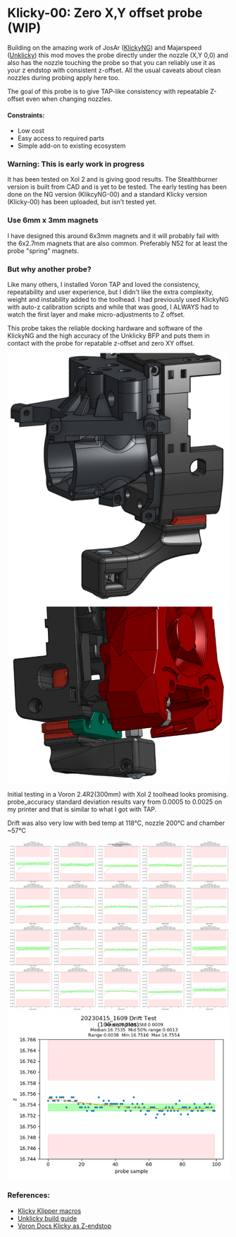 # Klicky-00: Zero X,Y offset probe (WIP)

Building on the amazing work of JosAr ([KlickyNG](https://github.com/jlas1/Klicky-Probe)) and Majarspeed ([Unklicky](https://github.com/majarspeed/Unklicky)) this mod moves the probe directly under the nozzle (X,Y 0,0) and also has the nozzle touching the probe so that you can reliably use it as your z endstop with consistent z-offset. All the usual caveats about clean nozzles during probing apply here too.

The goal of this probe is to give TAP-like consistency with repeatable Z-offset even when changing nozzles.
#### Constraints:
* Low cost
* Easy access to required parts
* Simple add-on to existing ecosystem

### Warning: This is early work in progress
It has been tested on Xol 2 and is giving good results. The Stealthburner version is built from CAD and is yet to be tested.
The early testing has been done on the NG version (KlikcyNG-00) and a standard Klicky version (Klicky-00) has been uploaded, but isn't tested yet.


### Use 6mm x 3mm magnets
I have designed this around 6x3mm magnets and it will probably fail with the 6x2.7mm magnets that are also common. Preferably N52 for at least the probe "spring" magnets.

### But why another probe?
Like many others, I installed Voron TAP and loved the consistency, repeatability and user experience, but I didn't like the extra complexity, weight and instability added to the toolhead.
I had previously used KlickyNG with auto-z calibration scripts and while that was good, I ALWAYS had to watch the first layer and make micro-adjustments to Z offset.

This probe takes the reliable docking hardware and software of the KlickyNG and the high accuracy of the Unklicky BFP and puts them in contact with the probe for repatable z-offset and zero XY offset.

![KlickyNG-00 on Xol 2](images/Xol2.png) ![KlickyNG-00 on Voron Stealthburner](images/stealthburner.png)

Initial testing in a Voron 2.4R2(300mm) with Xol 2 toolhead looks promising.
probe_accuracy standard deviation results vary from 0.0005 to 0.0025 on my printer and that is similar to what I got with TAP.

Drift was also very low with bed temp at 118°C, nozzle 200°C and chamber ~57°C

![repeatability_test](images/20230415_1609_repeatability_test.png)
![drift_test](images/20230415_1609_drift_test.png)


### References:
* [Klicky Klipper macros](https://github.com/jlas1/Klicky-Probe/tree/main/Klipper_macros)
* [Unklicky build guide](https://github.com/majarspeed/Unklicky/blob/main/Build%20Guide.md)
* [Voron Docs Klicky as Z-endstop](https://docs.vorondesign.com/community/howto/Takuya/Klicky_Probe_AutoZ_Alternative.html)

